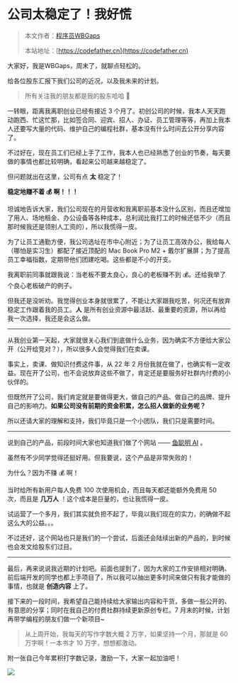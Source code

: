 # 公司太稳定了！我好慌

> 本文作者：[程序员WBGaps](https://yuyuanweb.feishu.cn/wiki/Abldw5WkjidySxkKxU2cQdAtnah)
>
> 本站地址：[https://codefather.cn](https://codefather.cn)

大家好，我是WBGaps，周末了，就聊点轻松的。

给各位股东汇报下我们公司的近况，以及我未来的计划。

> 所有关注我的朋友都是我的股东哈哈 🌹

一转眼，距离我离职创业已经有接近 3 个月了。初创公司的时候，我本人天天跑动跑西、忙这忙那，比如签合同、迎宾、招人、办证、员工管理等等，再加上我本人还要写大量的代码、维护自己的编程社群，基本没有什么时间去公开分享内容了。

不过好在，现在员工们已经上手了工作，我本人也已经熟悉了创业的节奏，每天要做的事情也都比较明确，看起来公司越来越稳定了。

但问题就出在这里，公司有点 **太** 稳定了！

**稳定地赚不着 💰 啊！！！**

坦诚地告诉大家，我们公司现在的月营收和我离职前基本没什么区别，而且还增加了用人、场地租金、办公设备等各种成本，总利润比我打工的时候还低不少（而且那时候我还是领别人工资的），所以我慌得一皮。

为了让员工通勤方便，我公司选址在市中心附近；为了让员工高效办公，我给每人（哪怕是实习生）都配了接近顶配的 Mac Book Pro M2 + 戴尔扩展屏；为了提高员工幸福指数，定期带他们团建吃喝。这些都是不小的开支。

我离职前同事就跟我说：当老板不要太良心，良心的老板赚不到 💰。还给我举了个良心老板破产的例子。

但我还是没听劝。我觉得创业本身就很累了，不能让大家跟我吃苦，何况还有放弃稳定工作跟着我的员工。**人** 是所有创业资源中最活跃、最重要的资源，所以再给我一次选择，我还是会这么做。



------


从我创业第一天起，大家就很关心我们到底做什么业务，因为确实不方便给大家公开（公开给竞对？），所以很多人会觉得我们在卖课。

事实上，卖课、做知识付费这件事，从 22 年 2 月份我就在做了，也确实有一定收益。现在开了公司，也不会说放弃这些不做了，肯定还是要服务好社群内付费的小伙伴的。

但既然开了公司，我们肯定就是要做得更大，做自己的产品、做自己的品牌、提升自己的影响力。**如果公司没有前期的资金积累，怎么招人做新的业务呢？**

所以还请大家的理解和支持，我们毕竟只是一个小团队，我们只是需要时间。



------


说到自己的产品，前段时间大家也知道我们做了个网站 —— [鱼聪明 AI](http://mp.weixin.qq.com/s?__biz=MzI1NDczNTAwMA==&mid=2247543994&idx=1&sn=2d73db59fa67357ae44e8db91aac10bf&chksm=e9c2cb4ddeb5425bea9b6fbe103b63bba381d9c380e2e8f55e6aa120522ee8ace2e8e19a7174&scene=21#wechat_redirect) 。

虽然有不少同学觉得还挺好用。但我要说，这个产品是非常失败的！

为什么？因为不赚 💰 啊！

当时给所有新用户每人免费 100 次使用机会，而且每天都还能额外免费用 50 次，而且是 **几万人** ！这个成本是巨量的，也让我慌得一皮。

试运营了一个多月，我们其实就负担不起了，毕竟以我们现在的实力，的确做不起这么大的公益。。。

不过还好，这个网站也只是我们的一个尝试，后面还会陆续出新的产品的，到时候也会发文给股东们过目。



------



最后，再来说说我近期的计划吧。前面也提到了，因为大家的工作安排相对明确、前后端开发的同学也都上手项目了，所以我可以抽出更多时间来做只有我才能做的事情，也就是 **创造内容** 上了。

接下来的一段时间，我希望自己能持续给大家输出内容和干货，多做一些公开的、有意思的分享；同时在我自己的付费社群持续更新原创专栏。7 月末的时候，计划再带学编程的朋友们做一个新项目~

> 从上周开始，我每天的写作字数大概 2 万字，如果坚持一个月，那就是 60 万字啊！一本书才 10 万字，想想都激动。

附一张自己今年累积打字数记录，激励一下，大家一起加油吧！

![](https://pic.yupi.icu/5563/202311041305134.png)